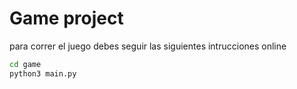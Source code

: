 # Game project
para correr el juego debes seguir las siguientes intrucciones online

```sh
cd game
python3 main.py
```